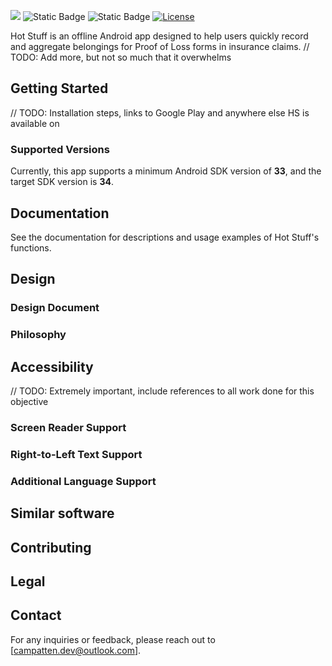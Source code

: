 ![](https://github.com/PamCatten/hot-stuff-kotlin/blob/main/assets/banner.png)
![Static Badge](https://img.shields.io/badge/Release-1.0.0-%23F83839)
![Static Badge](https://img.shields.io/badge/API-33%2B-%2340B5F0)
[![License](https://img.shields.io/badge/License-Apache%202.0-%23FFA303)](http://www.apache.org/licenses/LICENSE-2.0.html)

Hot Stuff is an offline Android app designed to help users quickly record and aggregate belongings for Proof of Loss forms in insurance claims. 
// TODO: Add more, but not so much that it overwhelms

## Getting Started
// TODO: Installation steps, links to Google Play and anywhere else HS is available on

### Supported Versions
Currently, this app supports a minimum Android SDK version of **33**, and the target SDK version is **34**.

## Documentation
See the documentation for descriptions and usage examples of Hot Stuff's functions.

## Design
### Design Document
### Philosophy

## Accessibility
// TODO: Extremely important, include references to all work done for this objective
### Screen Reader Support
### Right-to-Left Text Support
### Additional Language Support

## Similar software

## Contributing

## Legal

## Contact
For any inquiries or feedback, please reach out to [campatten.dev@outlook.com].
